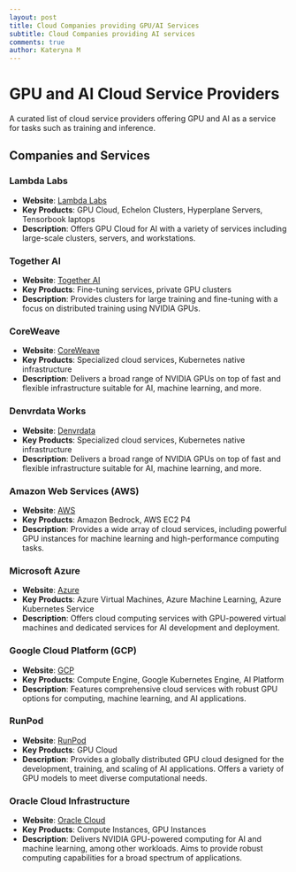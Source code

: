 ```yaml
---
layout: post
title: Cloud Companies providing GPU/AI Services 
subtitle: Cloud Companies providing AI services 
comments: true
author: Kateryna M
---
```


# GPU and AI Cloud Service Providers

A curated list of cloud service providers offering GPU and AI as a service for tasks such as training and inference.

## Companies and Services

### Lambda Labs
- **Website**: [Lambda Labs](https://lambdalabs.com/)
- **Key Products**: GPU Cloud, Echelon Clusters, Hyperplane Servers, Tensorbook laptops
- **Description**: Offers GPU Cloud for AI with a variety of services including large-scale clusters, servers, and workstations.

### Together AI
- **Website**: [Together AI](https://www.together.ai/products#inference)
- **Key Products**: Fine-tuning services, private GPU clusters
- **Description**: Provides clusters for large training and fine-tuning with a focus on distributed training using NVIDIA GPUs.

### CoreWeave
- **Website**: [CoreWeave](https://www.coreweave.com/)
- **Key Products**: Specialized cloud services, Kubernetes native infrastructure
- **Description**: Delivers a broad range of NVIDIA GPUs on top of fast and flexible infrastructure suitable for AI, machine learning, and more.

### Denvrdata Works
- **Website**: [Denvrdata](https://www.denvrdata.com/)
- **Key Products**: Specialized cloud services, Kubernetes native infrastructure
- **Description**: Delivers a broad range of NVIDIA GPUs on top of fast and flexible infrastructure suitable for AI, machine learning, and more.

### Amazon Web Services (AWS)
- **Website**: [AWS](https://aws.amazon.com/)
- **Key Products**: Amazon Bedrock, AWS EC2 P4
- **Description**: Provides a wide array of cloud services, including powerful GPU instances for machine learning and high-performance computing tasks.

### Microsoft Azure
- **Website**: [Azure](https://azure.microsoft.com/)
- **Key Products**: Azure Virtual Machines, Azure Machine Learning, Azure Kubernetes Service
- **Description**: Offers cloud computing services with GPU-powered virtual machines and dedicated services for AI development and deployment.

### Google Cloud Platform (GCP)
- **Website**: [GCP](https://cloud.google.com/)
- **Key Products**: Compute Engine, Google Kubernetes Engine, AI Platform
- **Description**: Features comprehensive cloud services with robust GPU options for computing, machine learning, and AI applications.

### RunPod
- **Website**: [RunPod](https://www.runpod.io/)
- **Key Products**: GPU Cloud
- **Description**: Provides a globally distributed GPU cloud designed for the development, training, and scaling of AI applications. Offers a variety of GPU models to meet diverse computational needs.

### Oracle Cloud Infrastructure
- **Website**: [Oracle Cloud](https://www.oracle.com/cloud/)
- **Key Products**: Compute Instances, GPU Instances
- **Description**: Delivers NVIDIA GPU-powered computing for AI and machine learning, among other workloads. Aims to provide robust computing capabilities for a broad spectrum of applications.
